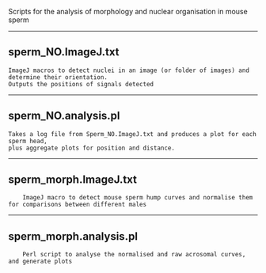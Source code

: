 Scripts for the analysis of morphology and nuclear organisation in mouse sperm

-----------------------
sperm_NO.ImageJ.txt
-----------------------	
	ImageJ macros to detect nuclei in an image (or folder of images) and determine their orientation.
	Outputs the positions of signals detected
-----------------------
sperm_NO.analysis.pl
-----------------------
	Takes a log file from Sperm_NO.ImageJ.txt and produces a plot for each sperm head,
	plus aggregate plots for position and distance.


-----------------------
sperm_morph.ImageJ.txt
-----------------------
        ImageJ macro to detect mouse sperm hump curves and normalise them for comparisons between different males
-----------------------
sperm_morph.analysis.pl
-----------------------
        Perl script to analyse the normalised and raw acrosomal curves, and generate plots